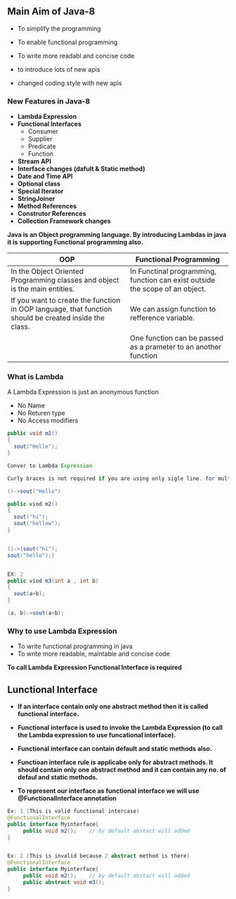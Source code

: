 ## Main Aim of Java-8
- To simplify the programming 
- To enable functional programming 
- To write more readabl and concise code 

- to introduce lots of new apis
- changed coding style with new apis

### New Features in Java-8
- **Lambda Expression**
- **Functional Interfaces**
  - Consumer 
  - Supplier
  - Predicate
  - Function
- **Stream API**
- **Interface changes (dafult & Static method)**
- **Date and Time API**
- **Optional class**
- **Special Iterator**
- **StringJoiner**
- **Method References**
- **Construtor References**
- **Collection Framework changes**


**Java is an Object programming language. By introducing Lambdas in java it is supporting Functional programming also.**


|OOP|Functional Programming|
|------------|----------------|
|In the Object Oriented Programming classes and object is the main entities.|In Functinal programming, function can exist outside the scope of an object.
|If you want to create the function in OOP language, that function should be created inside the class.| We can assign function to refference variable.|
|                    | One function can be passed as a prameter to an another function|


### What is Lambda
A Lambda Expression is just an anonymous function 
- No Name 
- No Returen type 
- No Access modifiers  

``````java
public void m1()
{
  sout("Hello");
}

Conver to Lambda Expression

Curly braces is not required if you are using only sigle line. for multiple line curly bracess is required

()->sout("Hello")

public viod m2()
{
  sout("hi");
  sout("hellow");
}


()->{sout("hi");
sout("hello");}


EX: 2 
public viod m3(int a , int b)
{
  sout(a+b); 
}

(a, b)->sout(a+b);

```````````

### Why to use Lambda Expression 
- To write functional programming in java
- To write more readable, maintable and concise code

**To call Lambda Expression Functional Interface is required**



## Lunctional Interface

- **If an interface contain only one abstract method then it is called functional interface.**
- **Functional interface is used to invoke the Lambda Expression (to call the Lambda expression to use funcational interface).**
- **Functional interface can contain default and static methods also.**
- **Functioan interface rule is applicabe only for abstract methods. It should contain only one abstract method and it can contain any no. of defaul and static methods.**

- **To represent our interface as functional interface we will use @FunctionalInterface annotation**

``````java
Ex: 1 (This is valid functional intercase)
@FunctionalInterface
public interface Myinterface{
     public void m2();    // by default abstact will added
}


Ex: 2 (This is invalid because 2 abstract method is there)
@FunctionalInterface
public interface Myinterface{
     public void m2();    // by default abstact will added
     public abstract void m3();
}










